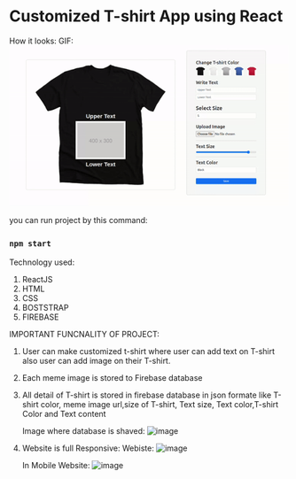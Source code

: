 # Customized T-shirt App using React 
How it looks:
GIF:
![](https://github.com/shashwat993/Customized-T-shirt/blob/main/customizeTshirt.gif)


you can run project by this command:

### `npm start`

Technology used:
1. ReactJS
2. HTML
3. CSS
4. BOSTSTRAP
5. FIREBASE

IMPORTANT FUNCNALITY OF PROJECT:
1. User can make customized t-shirt where user can add text on T-shirt also user can add image on their T-shirt.
2. Each meme image is stored to Firebase database
3. All detail of T-shirt is stored in firebase database in json formate like T-shirt color, meme image url,size of T-shirt, Text size, Text color,T-shirt Color and Text content

   Image where database is shaved:
![image](https://github.com/shashwat993/Customized-T-shirt/assets/108952343/f8183cd3-b8c6-451c-8097-e1ab9ba0eb36)

4. Website is full Responsive:
   Webiste:
   ![image](https://github.com/shashwat993/Customized-T-shirt/assets/108952343/a4e25bfa-3c73-4a85-843f-06f63db6e88e)

   In Mobile Website:
   ![image](https://github.com/shashwat993/Customized-T-shirt/assets/108952343/0bd2fe16-3dfe-474a-b077-e4288d1f6310)




